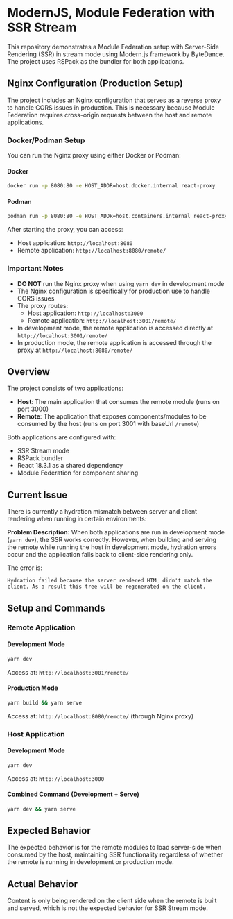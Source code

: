 # ModernJS, Module Federation with SSR Stream

This repository demonstrates a Module Federation setup with Server-Side Rendering (SSR) in stream mode using Modern.js framework by ByteDance. The project uses RSPack as the bundler for both applications.

## Nginx Configuration (Production Setup)

The project includes an Nginx configuration that serves as a reverse proxy to handle CORS issues in production. This is necessary because Module Federation requires cross-origin requests between the host and remote applications.

### Docker/Podman Setup

You can run the Nginx proxy using either Docker or Podman:

#### Docker

```bash
docker run -p 8080:80 -e HOST_ADDR=host.docker.internal react-proxy
```

#### Podman

```bash
podman run -p 8080:80 -e HOST_ADDR=host.containers.internal react-proxy
```

After starting the proxy, you can access:

- Host application: `http://localhost:8080`
- Remote application: `http://localhost:8080/remote/`

### Important Notes

- **DO NOT** run the Nginx proxy when using `yarn dev` in development mode
- The Nginx configuration is specifically for production use to handle CORS issues
- The proxy routes:
  - Host application: `http://localhost:3000`
  - Remote application: `http://localhost:3001/remote/`
- In development mode, the remote application is accessed directly at `http://localhost:3001/remote/`
- In production mode, the remote application is accessed through the proxy at `http://localhost:8080/remote/`

## Overview

The project consists of two applications:

- **Host**: The main application that consumes the remote module (runs on port 3000)
- **Remote**: The application that exposes components/modules to be consumed by the host (runs on port 3001 with baseUrl `/remote`)

Both applications are configured with:

- SSR Stream mode
- RSPack bundler
- React 18.3.1 as a shared dependency
- Module Federation for component sharing

## Current Issue

There is currently a hydration mismatch between server and client rendering when running in certain environments:

**Problem Description:**
When both applications are run in development mode (`yarn dev`), the SSR works correctly. However, when building and serving the remote while running the host in development mode, hydration errors occur and the application falls back to client-side rendering only.

The error is:

```
Hydration failed because the server rendered HTML didn't match the client. As a result this tree will be regenerated on the client.
```

## Setup and Commands

### Remote Application

#### Development Mode

```bash
yarn dev
```

Access at: `http://localhost:3001/remote/`

#### Production Mode

```bash
yarn build && yarn serve
```

Access at: `http://localhost:8080/remote/` (through Nginx proxy)

### Host Application

#### Development Mode

```bash
yarn dev
```

Access at: `http://localhost:3000`

#### Combined Command (Development + Serve)

```bash
yarn dev && yarn serve
```

## Expected Behavior

The expected behavior is for the remote modules to load server-side when consumed by the host, maintaining SSR functionality regardless of whether the remote is running in development or production mode.

## Actual Behavior

Content is only being rendered on the client side when the remote is built and served, which is not the expected behavior for SSR Stream mode.
